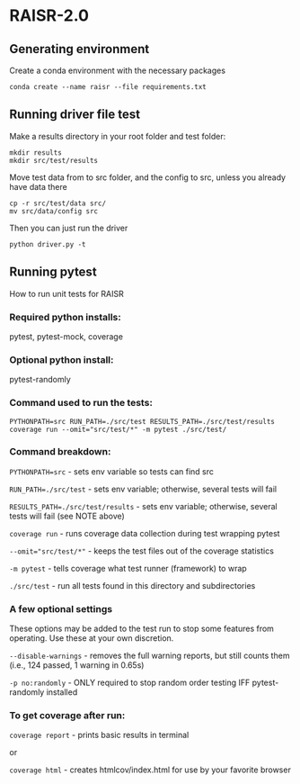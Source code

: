 # RAISR-2.0

## Generating environment

Create a conda environment with the necessary packages

    conda create --name raisr --file requirements.txt

## Running driver file test

Make a results directory in your root folder and test folder:

    mkdir results
    mkdir src/test/results

Move test data from to src folder, and the config to src, unless you already have data there

    cp -r src/test/data src/
    mv src/data/config src

Then you can just run the driver

    python driver.py -t

## Running pytest
How to run unit tests for RAISR

### Required python installs:
pytest,
pytest-mock,
coverage

### Optional python install:
pytest-randomly

### Command used to run the tests:
`PYTHONPATH=src RUN_PATH=./src/test RESULTS_PATH=./src/test/results coverage run --omit="src/test/*" -m pytest ./src/test/`

### Command breakdown:

`PYTHONPATH=src` - sets env variable so tests can find src

`RUN_PATH=./src/test` - sets env variable; otherwise, several tests will fail

`RESULTS_PATH=./src/test/results` - sets env variable; otherwise, several tests will fail (see NOTE above)

`coverage run` - runs coverage data collection during test wrapping pytest

`--omit="src/test/*"` - keeps the test files out of the coverage statistics

`-m pytest` - tells coverage what test runner (framework) to wrap

`./src/test` - run all tests found in this directory and subdirectories

### A few optional settings
These options may be added to the test run to stop some features from operating. Use these at your own discretion.

`--disable-warnings` - removes the full warning reports, but still counts them (i.e., 124 passed, 1 warning in 0.65s)

`-p no:randomly` - ONLY required to stop random order testing IFF pytest-randomly installed

### To get coverage after run:

`coverage report` - prints basic results in terminal

or

`coverage html` - creates htmlcov/index.html for use by your favorite browser
